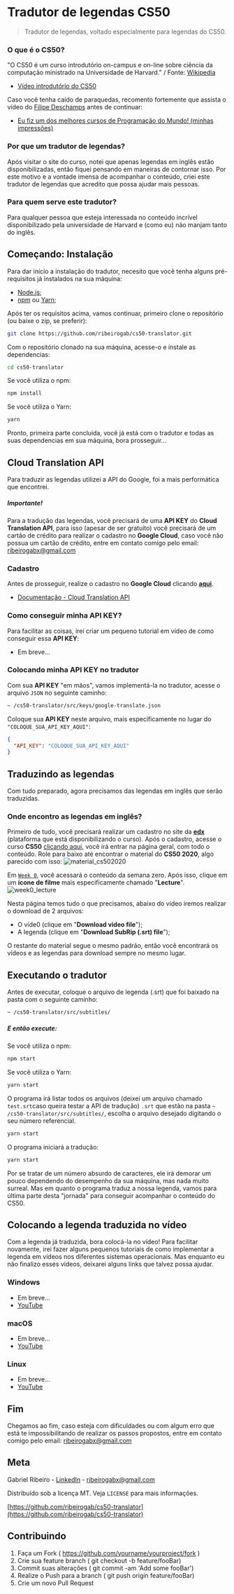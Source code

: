 # Tradutor de legendas CS50
> Tradutor de legendas, voltado especialmente para legendas do CS50.

### O que é o CS50?
"O CS50 é um curso introdutório on-campus e on-line sobre ciência da computação ministrado na Universidade de Harvard." / Fonte: [Wikipedia](https://en.wikipedia.org/wiki/CS50)
* [Vídeo introdutório do CS50](https://www.youtube.com/watch?time_continue=52&v=3oFAJtFE8YU&feature=emb_logo)

Caso você tenha caído de paraquedas, recomento fortemente que assista o vídeo do [Filipe Deschamps](https://www.youtube.com/channel/UCU5JicSrEM5A63jkJ2QvGYw) antes de continuar:
* [Eu fiz um dos melhores cursos de Programação do Mundo! (minhas impressões)](https://www.youtube.com/watch?v=elIl48sZ3rA)

### Por que um tradutor de legendas?
Após visitar o site do curso, notei que apenas legendas em inglês estão disponibilizadas, então fiquei pensando em maneiras de contornar isso. Por este motivo e a vontade imensa de acompanhar o conteúdo, criei este tradutor de legendas que acredito que possa ajudar mais pessoas.

### Para quem serve este tradutor?
Para qualquer pessoa que esteja interessada no conteúdo incrível disponibilizado pela universidade de Harvard e (como eu) não manjam tanto do inglês.

## Começando: Instalação
Para dar início a instalação do tradutor, necesito que você tenha alguns pré-requisitos já instalados na sua máquina:
* [Node.js](https://nodejs.org/en/);
* [npm](https://www.npmjs.com/) ou [Yarn](https://yarnpkg.com/);

Após ter os requisitos acima, vamos continuar, primeiro clone o repositório (ou baixe o zip, se preferir):
```sh
git clone https://github.com/ribeirogab/cs50-translator.git
```

Com o repositório clonado na sua máquina, acesse-o e instale as dependencias:
```sh
cd cs50-translator
```
Se você utiliza o npm:
```sh
npm install
```
Se você utiliza o Yarn:
```sh
yarn
```
Pronto, primeira parte concluida, você já está com o tradutor e todas as suas dependencias em sua máquina, bora prosseguir...

## Cloud Translation API
Para traduzir as legendas utilizei a API do Google, foi a mais performática que encontrei.

 ##### Importante!
Para a tradução das legendas, você precisará de uma **API KEY** do **Cloud Translation API**, para isso (apesar de ser gratuito) você precisará de um cartão de crédito para realizar o cadastro no **Google Cloud**, caso você não possua um cartão de crédito, entre em contato comigo pelo email: ribeirogabx@gmail.com

### Cadastro
Antes de prosseguir, realize o cadastro no **Google Cloud** clicando [**aqui**](https://cloud.google.com/).

* [Documentação - Cloud Translation API](https://cloud.google.com/translate/docs/reference/rest/)

### Como conseguir minha API KEY?
Para facilitar as coisas, irei criar um pequeno tutorial em vídeo de como conseguir essa **API KEY**:
* Em breve...

### Colocando minha API KEY no tradutor
Com sua **API KEY** "em mãos", vamos implementá-la no tradutor, acesse o arquivo ``JSON`` no seguinte caminho:
```sh
~ /cs50-translator/src/keys/google-translate.json
```
Coloque sua **API KEY** neste arquivo, mais especificamente no lugar do ```"COLOQUE_SUA_API_KEY_AQUI"```:
```json
{
  "API_KEY": "COLOQUE_SUA_API_KEY_AQUI"
}
```
## Traduzindo as legendas
Com tudo preparado, agora precisamos das legendas em inglês que serão traduzidas.

### Onde encontro as legendas em inglês?
Primeiro de tudo, você precisará realizar um cadastro no site da [**edx**](https://courses.edx.org/) (plataforma que está disponibilizando o curso).
Após o cadastro, acesse o curso **CS50** [clicando aqui](https://courses.edx.org/courses/course-v1:HarvardX+CS50+X/course/), você irá entrar na página geral, com todo o conteúdo. Role para baixo até encontrar o material do **CS50 2020**, algo parecido com isso:
![material_cs502020](https://github.com/ribeirogab/cs50-translator/blob/master/img/material_cs502020.png)

Em [```Week 0```](https://courses.edx.org/courses/course-v1:HarvardX+CS50+X/courseware/b94adcd6bd6b4e69b2af7eef0d828674/823f7d8a587743569c13eac2bbbd04dd/?activate_block_id=block-v1%3AHarvardX%2BCS50%2BX%2Btype%40sequential%2Bblock%40823f7d8a587743569c13eac2bbbd04dd), você acessará o conteúdo da semana zero. Após isso, clique em um **ícone de filme** mais especificamente chamado "**Lecture**".
![week0_lecture](https://github.com/ribeirogab/cs50-translator/blob/master/img/week0_lecture.png)

Nesta página temos tudo o que precisamos, abaixo do vídeo iremos realizar o download de 2 arquivos:
* O víde0 (clique em "**Download video file**");
* A legenda (clique em "**Download SubRip (.srt) file**");

O restante do material segue o mesmo padrão, então você encontrará os vídeos e as legendas para download sempre no mesmo lugar.

## Executando o tradutor
Antes de executar, coloque o arquivo de legenda (.srt) que foi baixado na pasta com o seguinte caminho:
```sh
~ /cs50-translator/src/subtitles/
```

##### E então execute:
Se você utiliza o npm:
```sh
npm start
```
Se você utiliza o Yarn:
```sh
yarn start
```

O programa irá listar todos os arquivos (deixei um arquivo chamado ```test.srt```caso queira testar a API de tradução) ```.srt``` que estão na pasta ```~ /cs50-translator/src/subtitles/```, escolha o arquivo desejado digitando o seu número referencial.
```sh
yarn start
```

O programa iniciará a tradução:
```sh
yarn start
```

Por se tratar de um número absurdo de caracteres, ele irá demorar um pouco dependendo do desempenho da sua máquina, mas nada muito surreal. Mas em quanto o programa traduz a nossa legenda, vamos para última parte desta "jornada" para conseguir acompanhar o conteúdo do CS50.

## Colocando a legenda traduzida no vídeo
Com a legenda já traduzida, bora colocá-la no vídeo!
Para facilitar novamente, irei fazer alguns pequenos tutoriais de como implementar a legenda em vídeos nos diferentes sistemas operacionais. Mas enquanto eu não finalizo esses vídeos, deixarei alguns links que talvez possa ajudar.

### Windows
* Em breve...
* [YouTube](https://www.youtube.com/results?search_query=como+colocar+legenda+windows)

### macOS
* Em breve...
* [YouTube](https://www.youtube.com/watch?v=F8P4QHZszHA)

### Linux
* Em breve...
* [YouTube](https://www.youtube.com/results?search_query=como+colocar+legenda+linux)

## Fim
Chegamos ao fim, caso esteja com dificuldades ou com algum erro que está te impossibilitando de realizar os passos propostos, entre em contato comigo pelo email: ribeirogabx@gmail.com

## Meta
Gabriel Ribeiro - [LinkedIn](https://www.linkedin.com/in/ribeirogabx/) - ribeirogabx@gmail.com

Distribuído sob a licença MT. Veja ```LICENSE``` para mais informações.

[https://github.com/ribeirogab/cs50-translator](https://github.com/ribeirogab/cs50-translator)

## Contribuindo
1. Faça um Fork ( https://github.com/yourname/yourproject/fork )
2. Crie sua feature branch ( git checkout -b feature/fooBar)
2. Commit suas alterações ( git commit -am 'Add some fooBar')
4. Realize o Push para a branch ( git push origin feature/fooBar)
5. Crie um novo Pull Request
